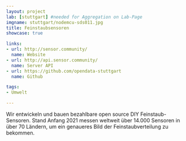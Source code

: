 ```yaml
---
layout: project
lab: [stuttgart] #needed for Aggregation on Lab-Page
imgname: stuttgart/nodemcu-sds011.jpg
title: Feinstaubsensoren
showcase: true

links:
- url: http://sensor.community/
  name: Website
- url: http://api.sensor.community/
  name: Server API
- url: https://github.com/opendata-stuttgart
  name: Github

tags:
- Umwelt

---
```


Wir entwickeln und bauen bezahlbare open source DIY Feinstaub-Sensoren.  Stand Anfang 2021 messen weltweit über 14.000 Sensoren in über 70 Ländern, um ein genaueres Bild der Feinstaubverteilung zu bekommen.
